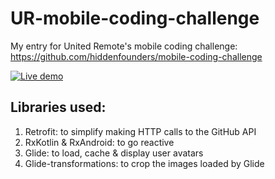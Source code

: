 # UR-mobile-coding-challenge
My entry for United Remote's mobile coding challenge: https://github.com/hiddenfounders/mobile-coding-challenge

[![Live demo](http://img.youtube.com/vi/z3ZGjeAUEvw/0.jpg)](http://www.youtube.com/watch?v=z3ZGjeAUEvw "Live demo")

## Libraries used:
1. Retrofit: to simplify making HTTP calls to the GitHub API
2. RxKotlin & RxAndroid: to go reactive
3. Glide: to load, cache & display user avatars
4. Glide-transformations: to crop the images loaded by Glide
